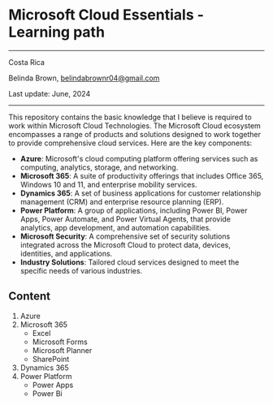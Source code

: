 # Microsoft Cloud Essentials - Learning path
----------

Costa Rica

Belinda Brown, belindabrownr04@gmail.com

Last update: June, 2024

----------

This repository contains the basic knowledge that I believe is required to work within Microsoft Cloud Technologies. The Microsoft Cloud ecosystem encompasses a range of products and solutions designed to work together to provide comprehensive cloud services. Here are the key components:

- **Azure**: Microsoft's cloud computing platform offering services such as computing, analytics, storage, and networking.
- **Microsoft 365**: A suite of productivity offerings that includes Office 365, Windows 10 and 11, and enterprise mobility services.
- **Dynamics 365**: A set of business applications for customer relationship management (CRM) and enterprise resource planning (ERP).
- **Power Platform**: A group of applications, including Power BI, Power Apps, Power Automate, and Power Virtual Agents, that provide analytics, app development, and automation capabilities.
- **Microsoft Security**: A comprehensive set of security solutions integrated across the Microsoft Cloud to protect data, devices, identities, and applications.
- **Industry Solutions**: Tailored cloud services designed to meet the specific needs of various industries.

## Content
1. Azure 
2. Microsoft 365
    - Excel 
    - Microsoft Forms 
    - Microsoft Planner
    - SharePoint 
3. Dynamics 365
4. Power Platform
    - Power Apps 
    - Power Bi

